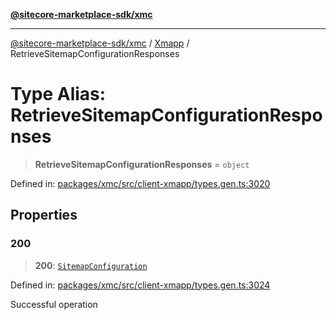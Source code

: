 [**@sitecore-marketplace-sdk/xmc**](../../../../README.md)

***

[@sitecore-marketplace-sdk/xmc](../../../../README.md) / [Xmapp](../README.md) / RetrieveSitemapConfigurationResponses

# Type Alias: RetrieveSitemapConfigurationResponses

> **RetrieveSitemapConfigurationResponses** = `object`

Defined in: [packages/xmc/src/client-xmapp/types.gen.ts:3020](https://github.com/Sitecore/marketplace-sdk/blob/main/packages/xmc/src/client-xmapp/types.gen.ts#L3020)

## Properties

### 200

> **200**: [`SitemapConfiguration`](SitemapConfiguration.md)

Defined in: [packages/xmc/src/client-xmapp/types.gen.ts:3024](https://github.com/Sitecore/marketplace-sdk/blob/main/packages/xmc/src/client-xmapp/types.gen.ts#L3024)

Successful operation
